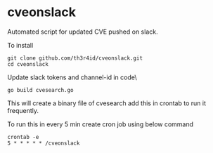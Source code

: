 # cveonslack
Automated script for updated CVE pushed on slack.

To install

```
git clone github.com/th3r4id/cveonslack.git
cd cveonslack
```
Update slack tokens and channel-id in code\
```
go build cvesearch.go
```

This will create a binary file of cvesearch add this in crontab to run it frequently.

To run this in every 5 min create cron job using below command
```
crontab -e
5 * * * * * /cveonslack
```

